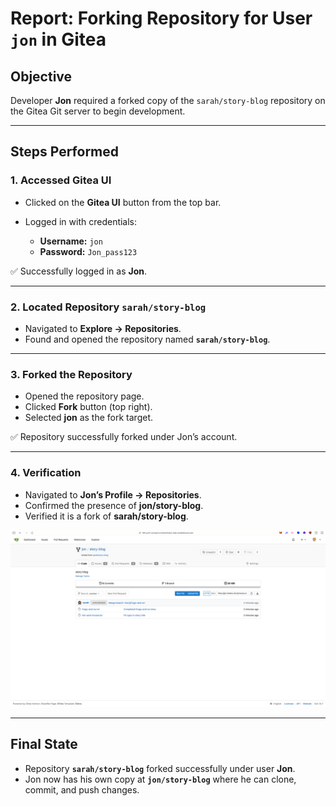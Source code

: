 # Report: Forking Repository for User `jon` in Gitea

## Objective

Developer **Jon** required a forked copy of the `sarah/story-blog` repository on the Gitea Git server to begin development.

---

## Steps Performed

### 1. Accessed Gitea UI

* Clicked on the **Gitea UI** button from the top bar.
* Logged in with credentials:

  * **Username:** `jon`
  * **Password:** `Jon_pass123`

✅ Successfully logged in as **Jon**.

---

### 2. Located Repository `sarah/story-blog`

* Navigated to **Explore → Repositories**.
* Found and opened the repository named **`sarah/story-blog`**.

---

### 3. Forked the Repository

* Opened the repository page.
* Clicked **Fork** button (top right).
* Selected **jon** as the fork target.

✅ Repository successfully forked under Jon’s account.

---

### 4. Verification

* Navigated to **Jon’s Profile → Repositories**.
* Confirmed the presence of **jon/story-blog**.
* Verified it is a fork of **sarah/story-blog**.

![Screenshot - Verification](image.png)

---

## Final State

* Repository **`sarah/story-blog`** forked successfully under user **Jon**.
* Jon now has his own copy at **`jon/story-blog`** where he can clone, commit, and push changes.
